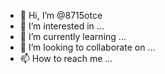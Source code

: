 - 👋 Hi, I’m @8715otce
- 👀 I’m interested in ...
- 🌱 I’m currently learning ...
- 💞️ I’m looking to collaborate on ...
- 📫 How to reach me ...

<!---
8715otce/8715otce is a ✨ special ✨ repository because its `README.md` (this file) appears on your GitHub profile.
You can click the Preview link to take a look at your changes.
--->
